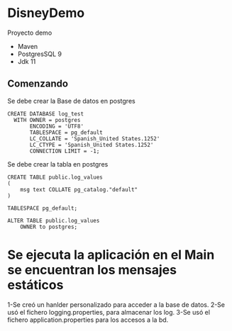 # DisneyDemo
Proyecto demo

* Maven
* PostgresSQL 9
* Jdk 11

## Comenzando

Se debe crear la Base de datos en postgres
```
CREATE DATABASE log_test
  WITH OWNER = postgres
       ENCODING = 'UTF8'
       TABLESPACE = pg_default
       LC_COLLATE = 'Spanish_United States.1252'
       LC_CTYPE = 'Spanish_United States.1252'
       CONNECTION LIMIT = -1;
```

Se debe crear la tabla en postgres
```
CREATE TABLE public.log_values
(
    msg text COLLATE pg_catalog."default"
)

TABLESPACE pg_default;

ALTER TABLE public.log_values
    OWNER to postgres;
```
# Se ejecuta la aplicación en el Main se encuentran los mensajes estáticos 

1-Se creó un hanlder personalizado para acceder a la base de datos.
2-Se usó el fichero logging.properties, para almacenar los log.
3-Se usó el fichero application.properties para los accesos a la bd.

